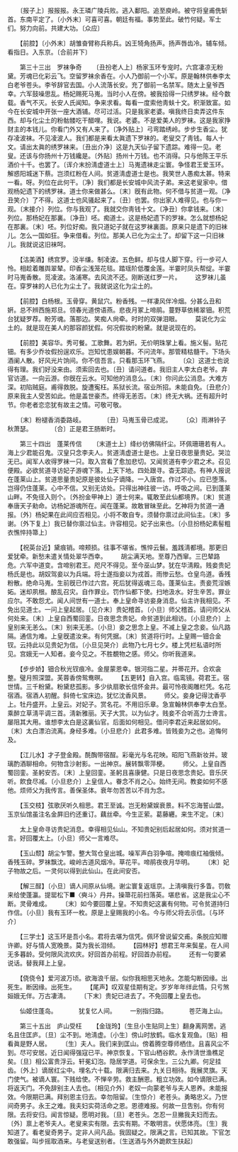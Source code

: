 <!-- { "loadSidebar": true } -->
　　〔报子上〕报报报。永王璘广陵兵败。逃入鄱阳。追至庾岭。被守将皇甫侁斩首。东南平定了。〔小外末〕可喜可喜。朝廷有福。事势至此。破竹何疑。军士们。努力向前。共建大功。〔众应〕 

　　【前腔】〔小外末〕胡雏奋臂称兵称兵。凶王犄角扬声。扬声唇齿冷。辅车倾。看指日。入东京。〔合前并下〕 


　　第三十三出　罗袜争奇 
　　〔丑扮老人上〕杨家玉环专宠时。六宫凄凉无粉黛。芳魂已化彩云飞。空留罗袜余香在。小人乃御前一个小军。原是翰林供奉李太白老爷苍头。李爷辞官去国。小人流落长安。充了御前一名禁军。随太上皇爷西幸。六军鼓噪思乱。杨妃赐死马嵬。当时小人在傍。被我拾得一只绣罗袜。经今数载。香气不灭。长安人氏闻知。争来求看。每看一度索他靑蚨十文。积渐致富。如今在长安城中开张一座大酒铺。尽可过活。只是我家老婆。嗔我终日卖弄这件东西。却与化尘土的粉骷髅吃干醋哩。我说。老婆。不是爱美人的罗袜。这是我家挣财主的本钱儿。你看门外又有人来了。〔净外贴上〕弓弯踏绣岭。步步生香尘。犹存凌波袜。不见凌波人。我们都是来看太眞遗下罗袜的。老叟交了靑钱。每人十文。请出太眞的绣罗袜来。〔丑出介净〕这是九天仙子留下遗踪。难得一见。老叟。还该与你扬州十万钱纔是。〔外贴〕扬州十万钱。也不消得。只与他陈王平乐酒价十千。也罢了。〔诨介末扮淸虚道士上〕马嵬遗袜走尘寰。争怪君王爱玉环。解惑阳城迷下蔡。岂须红粉在人间。贫道淸虚道士是也。我笑世人愚痴太甚。特来一看。呀。列位在此何干。〔净〕我们都是长安城中风流子弟。来这老叟家中。借观杨妃遗下的绣罗袜。道士你来做甚么。〔末〕旣有此物。何不借与贫道一观。〔净丑笑介〕了不得。这道士也风骚起来了。〔丑〕也罢。你出家人难得见。也与你一观。〔末接介〕列位。你与我观了。我就交你靑钱十文。〔净丑〕你拿钱来。〔末〕列位。那杨妃在那裏。〔净丑〕呸。痴道士。这是杨妃遗下的罗袜。怎么就想杨妃在那裏。〔末〕呸。列位好痴。我只道妃子就在这罗袜裏面。原来只是遗下的旧袜儿。怎么一国如狂。争来借看。列位。那美人已化为尘土了。却留下这一只旧袜儿。我就说这旧袜呵。 

　　【沽美酒】绣宫罗。没半缣。制凌波。五色鲜。却与佳人脚下穿。行一步可人怜。相趁着雕舆翠辇。印香尘浅笼花毯。踏瑶阶低覆金莲。半霎时凤头帮绽。半霎时马嵬香散。觅凌波。洛浦寒。去风流不还。刚断送红罗一片。 
　　这罗袜儿虽在。穿罗袜的人已化为尘土了。我就说这化为尘土的。 

　　【前腔】白杨根。玉骨穿。黄鼠穴。粉香残。一样凄风伴冷烟。分甚么丑和姸。总不辨西施郑旦。领春光道傍语燕。悲夜月冢上啼鹃。蔓野草依稀翠钿。积荒台犹疑罗荐。盼芳魂。落那边。笑痴人尙牵。时时的双弹泪眼。 
　　莫说化为尘土的。就是现在美人的那容颜犹假。何况假妆的粉黛。就是说现在的。 

　　【前腔】美容华。秀可餐。工歌舞。若为姸。无价明珠掌上看。施义髻。贴花钿。有多少乔妆假扮逞欢乐。岂知忧患娱朝暮。不问流年。那管精枯髓干。下场头酒阑人散。好风光片饷间。你不信吾言。只看那玉环飞燕。 
　　〔众〕这道士也说得有理。我们好没来由。须索回去也。〔丑〕请问道者。我旧主人李太白老爷。弃官访道。一向云游。你旣在云水。可知他的消息么。〔末〕你问此公消息。大难方深。初陷贼庭。甫得救脱。旋遭寃枉。系狱长流。宿业所招。未能自免。〔丑悲介〕原来我主人受苦如此。他是盖世豪杰。终得无恙否。〔末〕终无大祸。还有超升时节。你老者恋恋犹有故主之情。可敬可敬。 

　　〔末〕粉褪香消委路岐。　　　　〔丑〕马嵬玉骨已成泥。 
　　〔众〕雨淋铃子秋萧瑟。　　　　〔合〕正是君王肠断时。 

　　第三十四出　蓬莱传信 
　　〔末道士上〕绛纱彷佛隔纤尘。环佩珊珊若有人。海上少君能召鬼。汉皇只念李夫人。贫道淸虚道士是也。上皇日夜思量贵妃。哭泣无已。闻军人收得罗袜一只。取入宫看了愈加悲切。又闻贫道有李少君之术。召见便殿。必欲贫道寻访妃子游魂下落。上天下地。四处跟寻。杳无踪迹。有神人报说在蓬莱山上。贫道思量贵妃原是彼处仙子谪降。一入唐宫。作过不小。应已堕落。岂得仍住蓬莱。心中不信。又别无访处。只得出神往彼一访。呼吸之间。已到蓬莱山畔。不免径入则个。〔外扮金甲神上〕道士何来。辄敢至此仙都境界。〔末〕贫道奉唐天子勑命。访杨妃游魂所在。闻在蓬莱。故敢冒昧至此。乞神将为贫道一通报。〔外〕杨妃果在此间应否相见。小将不敢自专。须替你禀过此间仙主。〔末〕多谢。〔外下复上〕我已替你禀过仙主。许容相见。妃子出来也。〔小旦扮杨妃素髻粗衣憔悴持箒上〕 

　　【祝英台近】黛痕销。啼颊损。往事不堪省。憔悴云鬟。羞践淸都境。那更旧爱犹牵。新愁未遣关情处翠华西幸。 
　　胡尘满天地。至尊乃西窜。三巴辇路危。六军中道变。含啼别君王。咫尺不得见。至今巫山梦。犹在华淸殿。贱妾贵妃杨氏是也。胡奴驾妾以为兵端。将士遂指妾以为戎首。雨惨云愁。仓皇鸟道。香残粉散。绝命马嵬。生前旣已作过六宫。死后犹得返魂三岛。蓬莱仙主。责妾荒淫嫉妬。迷却夙根。酿乱召灾。自作罪业。罚作仙都下使。扫地汲水。好生辛苦。罪业应尔。不敢怨尤。闻人间世有一道士。奉上皇命寻访妾身消息。仙主许我相见。不免出见道士。一问上皇起居。〔见介末〕贵妃稽首。〔小旦〕师父稽首。请问师父从何处来。〔末〕上皇自西蜀回銮。日夜思念贵妃。命贫道到此相访。〔小旦悲介〕上皇别来无恙么。〔末〕别来无恙。〔小旦〕妾之思念上皇。不减上皇之念妾。仙凡路隔。通信为难。上皇旣遣汝来。有何凭据。〔末〕贫道将行时。上皇赐一钿合金钗。云持此以见贵妃为信。〔小旦见哭介〕此物乃七月七夕。楼上凭栏私语时所见。宫娥无一人知者。妾今见之。不胜覩物之感。师父。你听我道来。 

　　【步步娇】钿合秋光钗痕冷。金屋蒙恩幸。银河指二星。并蒂花开。合欢衾整。璧月照深盟。芙蓉香傍鸳鸯暝。 
　　【五更转】自入宫。临鸾镜。荷君王。宿世情。三千粉黛。粉黛悲孤影。多少纨扇歌长信怀金井。最可怜夜阁雕栏凭。名花宿酒。宿酒人初醒。斜倚七宝床边。犹忆沈香风景。 
　　师父。妾身记得沈香亭上。牡丹盛开。上皇云。对妃子。赏名花。不用旧乐章。急宣翰林供奉李太白至。乘醉立草淸平调三首。淸新雅丽。天子大赏。以为仙才。贱妾不合听高力士谗言。屡阻其大用。谁想李太白是这裏仙官。后面如何相见。借问李君近来起居如何。〔末〕太白漂泊流离。身经多难。〔小旦悲介〕此君多难。皆贱妾为之也。追悔何及。 

　　【江儿水】才子登金殿。酕醄带宿酲。彩毫光与名花映。昭阳飞燕新妆并。玻璃酌酒聊相命。何物含沙射影。一出神京。展转飘零萍梗。 
　　师父。上皇自西蜀回銮。圣躬安否。〔末〕上皇回銮。圣躬且喜康健。只是日夜思念贵妃。音乐厌听。飮食尽减。〔小旦悲介〕上皇信人。眷念不肖之心。始终无间。教妾如何不感他。烦师父为我传言。善保圣体。衰年勿苦苦以不肖为念。 

　　【玉交枝】弦歌厌听久相思。君王至诚。岂无粉黛娱衰景。料不忘海誓山盟。玉京仙馆虽注名金屛旧约还重订。藕丝牵。今生正萦。葛藤纒。来生不定。〔末〕 

　　太上皇命寻访贵妃消息。幸得相见仙山。不知贵妃别后起居如何。须对贫道一言。好回覆太上。〔小旦〕师父一言难尽。 

　　【玉山颓】胡尘乍警。整大驾仓皇出城。噪军声白羽争喧。掩啼痕红袖俄倾。香残玉碎。罗袜飘沈。峻岭古道风烟冷。草花平。啼鹃夜夜月华明。 
　　〔末〕妃子物故之后。一灵何以得到此仙山。在此间安否。 

　　【解三酲】〔小旦〕谪人间原从仙境。谢尘寰复返瑶京。上淸嗔我行多眚。罚敎来给使蓬瀛。提罂松下■〈奭斗〉丹井。操箒花前扫落英。堪悲省。这是我尘心不断。灵骨难成。 
　　〔末〕如今要回覆上皇。不知贵妃这裏有何物。可令贫道持归作信。〔小旦〕我有玉环一枚。原是上皇赐我的小名。今与师父将去示信。〔与环介〕 

　　【三学士】这玉环是吾小名。君将去堪为信凭。佩环曾说留交甫。条脱应知赠许卿。好与情人宽晚景。莫为我长泪倾。 
　　【园林好】想君王年来鬓星。在人间无多暮龄。受何限风流欢庆。好回首办前程。好回首办前程。 
　　还有一句要紧说话。替我拜上上皇。 

　　【侥侥令】爱河波万顷。欲海浪千层。似你我相思天地永。怎能勾断因缘。出死生。断因缘。出死生。 
　　【尾声】叹双星佳期有定。岁岁年年绊此情。只亏煞姮娥无伴。万古凄淸。 
　　〔下末〕贵妃已进去了。不免回覆上皇去也。 

　　仙姬住蓬岛。　　　　犹复忆人间。 
　　一别指归路。　　　　苍茫海上山。 

　　第三十五出　庐山受枉 
　　【金珑玲】〔生旦小生贴同上生〕翻身离网罟。逃名且住匡庐。〔旦〕尘不到。地淸虚。〔小生〕傍山时放鹤。临水复观鱼。〔贴〕相看眞是野人居。 
　　〔生〕夫人。我们来到匡山。傍着腾空尊师栖住。且喜风尘不到。尽可安居。近日闻得强寇已平。神京恢复。下官山栖谷飮。永作淸世渔樵足矣。〔旦〕相公富贵浮云。轩冕幻泡。隐居学道。可保余生。三公九卿。何足挂齿。〔外上〕谪居红尘中。埋名六十载。限满归去来。九关日相待。我展灵旗。天门使气。被谪人寰。下贱给使。不惮辛劳。救主酬恩。粗立功效。如今谪限已满。将返天门。不免辞别主人去也。〔相见介外〕老奴一向蒙老爷与夫人恩养。未能报效。今限期已满。拜别恩主归去。幸勿阻留。〔生惊介〕老苍头。勇略忠义。乃世间奇男子。永王之难。我夫妇实荷活命之恩。恩德难报。何故一旦吿别。你有何限。去将安归。闻言惊疑。愿明对我。〔旦〕老苍头。怎忍一旦撇我夫妇而去。〔外〕禀上老爷夫人。老叟来实有限。去实有期。不敢明言。伏愿体亮。〔生〕我知道了。看老叟奇男子。定非人间凡品。我固疑之。限满之言。已知其故。下官怎敢强留。叫步摇取酒来。与老叟送别者。〔生送酒与外外跪飮生扶起〕 

